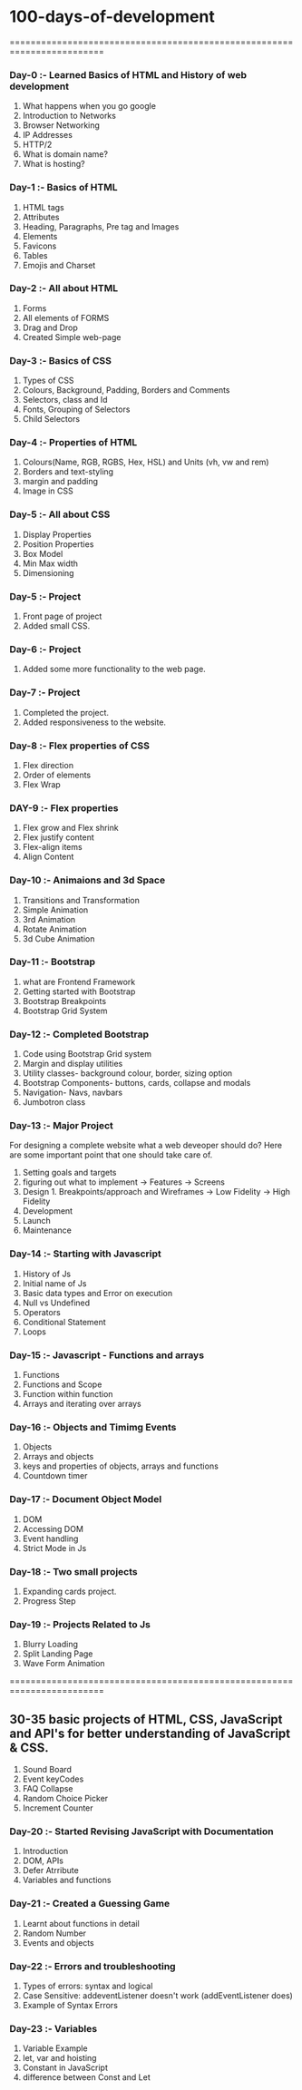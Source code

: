 # 100-days-of-development

========================================================================
### **Day-0** :- Learned Basics of HTML and History of web development

1. What happens when you go google
2. Introduction to Networks
3. Browser Networking
4. IP Addresses
5. HTTP/2
6. What is domain name?
7. What is hosting?

### **Day-1** :- **Basics of HTML**

1. HTML tags
2. Attributes
3. Heading, Paragraphs, Pre tag and Images
4. Elements
5. Favicons
6. Tables
7. Emojis and Charset


### **Day-2** :- **All about HTML**

1. Forms
2. All elements of FORMS
3. Drag and Drop
4. Created Simple web-page

### **Day-3** :- **Basics of CSS**

1. Types of CSS
2. Colours, Background, Padding, Borders and Comments
3. Selectors, class and Id
4. Fonts, Grouping of Selectors
5. Child Selectors

### **Day-4** :- **Properties of HTML**

1. Colours(Name, RGB, RGBS, Hex, HSL) and Units (vh, vw and rem)
2. Borders and text-styling
3. margin and padding
4. Image in CSS

### **Day-5** :- **All about CSS**

1. Display Properties
2. Position Properties
3. Box Model
4. Min Max width
5. Dimensioning

### **Day-5** :- **Project**

1. Front page of project
2. Added small CSS.

### **Day-6** :- **Project**

1. Added some more functionality to the web page.

### **Day-7** :- **Project**

1. Completed the project. 
2. Added responsiveness to the website.

### **Day-8** :- **Flex properties of CSS**

1. Flex direction 
2. Order of elements 
3. Flex Wrap

### **DAY-9** :- **Flex properties**

1. Flex grow and Flex shrink
2. Flex justify content
3. Flex-align items
4. Align Content

### **Day-10** :- **Animaions and 3d Space**

1. Transitions and Transformation
2. Simple Animation
3. 3rd Animation
4. Rotate Animation
5. 3d Cube Animation

### **Day-11** :- **Bootstrap**

1. what are Frontend Framework
2. Getting started with Bootstrap
3. Bootstrap Breakpoints
4. Bootstrap Grid System

### **Day-12** :- **Completed Bootstrap**

1. Code using Bootstrap Grid system
2. Margin and display utilities
3. Utility classes- background colour, border, sizing option
4. Bootstrap Components- buttons, cards, collapse and modals
5. Navigation- Navs, navbars
6. Jumbotron class

### **Day-13** :- **Major Project**

For designing a complete website what a web deveoper should do? 
Here are some important point that one should take care of.
1. Setting goals and targets
2. figuring out what to implement
   -> Features
   -> Screens
3. Design 1. Breakpoints/approach and Wireframes
   -> Low Fidelity
   -> High Fidelity
5. Development 
6. Launch 
7. Maintenance

### **Day-14** :- **Starting with Javascript**

1. History of Js
2. Initial name of Js
3. Basic data types and Error on execution
4. Null vs Undefined
5. Operators
6. Conditional Statement
7. Loops

### **Day-15** :- **Javascript - Functions and arrays**

1. Functions
2. Functions and Scope
3. Function within function
4. Arrays and iterating over arrays

### **Day-16** :- **Objects and Timimg Events**

1. Objects
2. Arrays and objects
3. keys and properties of objects, arrays and functions
4. Countdown timer

### **Day-17** :- **Document Object Model**

1. DOM
2. Accessing DOM
3. Event handling
4. Strict Mode in Js

### **Day-18** :- **Two small projects**

1. Expanding cards project.
2. Progress Step

### **Day-19** :- **Projects Related to Js**

1. Blurry Loading
2. Split Landing Page
3. Wave Form Animation

========================================================================

## **30-35 basic projects of HTML, CSS, JavaScript and API's for better understanding of JavaScript & CSS.**

1. Sound Board
2. Event keyCodes
3. FAQ Collapse
4. Random Choice Picker
5. Increment Counter

### **Day-20** :- **Started Revising JavaScript with Documentation**

1. Introduction
2. DOM, APIs
3. Defer Atrribute
4. Variables and functions 

### **Day-21** :- **Created a Guessing Game**

1. Learnt about functions in detail
2. Random Number
3. Events and objects

### **Day-22** :- **Errors and troubleshooting**

1. Types of errors: syntax and logical
2. Case Sensitive: addeventListener doesn't work (addEventListener does)
3. Example of Syntax Errors 

### **Day-23** :- **Variables**

1. Variable Example
2. let, var and hoisting
3. Constant in JavaScript
4. difference between Const and Let